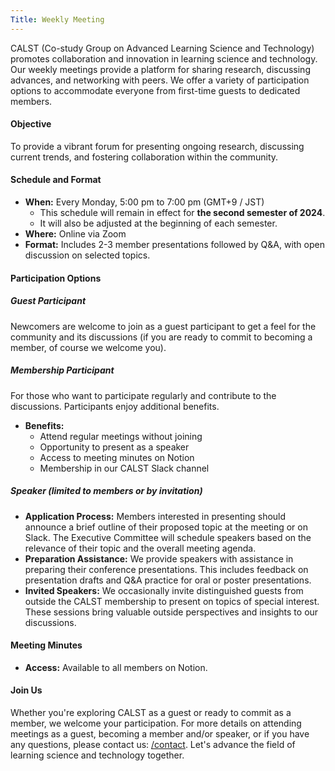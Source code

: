 ```yaml
---
Title: Weekly Meeting
---
```


CALST (Co-study Group on Advanced Learning Science and Technology) promotes collaboration and innovation in learning science and technology. Our weekly meetings provide a platform for sharing research, discussing advances, and networking with peers. We offer a variety of participation options to accommodate everyone from first-time guests to dedicated members.

#### Objective

To provide a vibrant forum for presenting ongoing research, discussing current trends, and fostering collaboration within the community.

#### Schedule and Format

- **When:** Every Monday, 5:00 pm to 7:00 pm (GMT+9 / JST)
  - This schedule will remain in effect for **the second semester of 2024**.
  - It will also be adjusted at the beginning of each semester.
- **Where:** Online via Zoom
- **Format:** Includes 2-3 member presentations followed by Q&A, with open discussion on selected topics.

#### Participation Options

##### Guest Participant

Newcomers are welcome to join as a guest participant to get a feel for the community and its discussions (if you are ready to commit to becoming a member, of course we welcome you).

##### Membership Participant

For those who want to participate regularly and contribute to the discussions. Participants enjoy additional benefits.

- **Benefits:**
  - Attend regular meetings without joining
  - Opportunity to present as a speaker
  - Access to meeting minutes on Notion
  - Membership in our CALST Slack channel

##### Speaker (limited to members or by invitation)

- **Application Process:** Members interested in presenting should announce a brief outline of their proposed topic at the meeting or on Slack. The Executive Committee will schedule speakers based on the relevance of their topic and the overall meeting agenda.
- **Preparation Assistance:** We provide speakers with assistance in preparing their conference presentations. This includes feedback on presentation drafts and Q&A practice for oral or poster presentations.
- **Invited Speakers:** We occasionally invite distinguished guests from outside the CALST membership to present on topics of special interest. These sessions bring valuable outside perspectives and insights to our discussions.

#### Meeting Minutes

- **Access:** Available to all members on Notion.

#### Join Us

Whether you're exploring CALST as a guest or ready to commit as a member, we welcome your participation. For more details on attending meetings as a guest, becoming a member and/or speaker, or if you have any questions, please contact us: [/contact](/contact). Let's advance the field of learning science and technology together.
